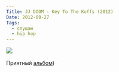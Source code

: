 ```yaml
---
Title: JJ DOOM - Key To The Kuffs (2012)
Date: 2012-08-27
Tags: 
  - слушаю
  - hip hop
---
```


<div class="text"><img src="https://dl.dropbox.com/u/140528/site/jj-doom.jpg" /><br /><br />
Приятный <a href="http://www.discogs.com/JJ-DOOM-Key-To-The-Kuffs/master/463478">альбом</a>)</div>